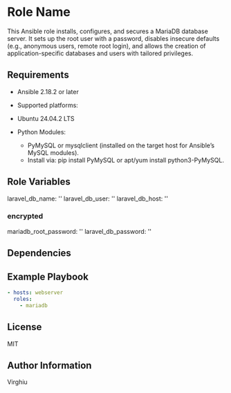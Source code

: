 # Role Name

This Ansible role installs, configures, and secures a MariaDB database server. It sets up the root user with a password, disables insecure defaults (e.g., anonymous users, remote root login), and allows the creation of application-specific databases and users with tailored privileges.

## Requirements

- Ansible 2.18.2 or later
- Supported platforms:
- Ubuntu 24.04.2 LTS

- Python Modules:
  - PyMySQL or mysqlclient (installed on the target host for Ansible’s MySQL modules).
  - Install via: pip install PyMySQL or apt/yum install python3-PyMySQL.

## Role Variables

laravel_db_name: ''
laravel_db_user: ''
laravel_db_host: ''

### encrypted

mariadb_root_password: ''
laravel_db_password: ''

## Dependencies

## Example Playbook

```yml
- hosts: webserver
  roles:
    - mariadb
```

## License

MIT

## Author Information

Virghiu
